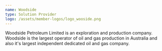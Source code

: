 ```yaml
---
name: Woodside
type: Solution Provider
logo: /assets/member-logos/logo_wooside.png
---
```

Woodside Petroleum Limited is an exploration and production company. Woodside is the largest operator of oil and gas production in Australia and also it's largest independent dedicated oil and gas company.